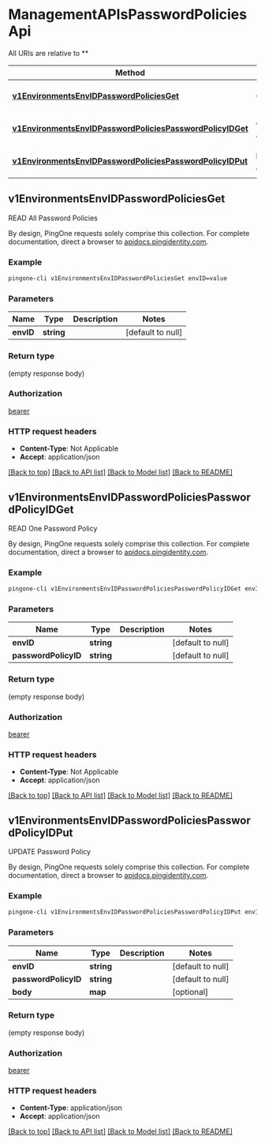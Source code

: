 # ManagementAPIsPasswordPoliciesApi

All URIs are relative to **

Method | HTTP request | Description
------------- | ------------- | -------------
[**v1EnvironmentsEnvIDPasswordPoliciesGet**](ManagementAPIsPasswordPoliciesApi.md#v1EnvironmentsEnvIDPasswordPoliciesGet) | **GET** /v1/environments/{envID}/passwordPolicies | READ All Password Policies
[**v1EnvironmentsEnvIDPasswordPoliciesPasswordPolicyIDGet**](ManagementAPIsPasswordPoliciesApi.md#v1EnvironmentsEnvIDPasswordPoliciesPasswordPolicyIDGet) | **GET** /v1/environments/{envID}/passwordPolicies/{passwordPolicyID} | READ One Password Policy
[**v1EnvironmentsEnvIDPasswordPoliciesPasswordPolicyIDPut**](ManagementAPIsPasswordPoliciesApi.md#v1EnvironmentsEnvIDPasswordPoliciesPasswordPolicyIDPut) | **PUT** /v1/environments/{envID}/passwordPolicies/{passwordPolicyID} | UPDATE Password Policy



## v1EnvironmentsEnvIDPasswordPoliciesGet

READ All Password Policies

By design, PingOne requests solely comprise this collection. For complete documentation, direct a browser to <a href='https://apidocs.pingidentity.com/pingone/platform/v1/api/'>apidocs.pingidentity.com</a>.

### Example

```bash
pingone-cli v1EnvironmentsEnvIDPasswordPoliciesGet envID=value
```

### Parameters


Name | Type | Description  | Notes
------------- | ------------- | ------------- | -------------
 **envID** | **string** |  | [default to null]

### Return type

(empty response body)

### Authorization

[bearer](../README.md#bearer)

### HTTP request headers

- **Content-Type**: Not Applicable
- **Accept**: application/json

[[Back to top]](#) [[Back to API list]](../README.md#documentation-for-api-endpoints) [[Back to Model list]](../README.md#documentation-for-models) [[Back to README]](../README.md)


## v1EnvironmentsEnvIDPasswordPoliciesPasswordPolicyIDGet

READ One Password Policy

By design, PingOne requests solely comprise this collection. For complete documentation, direct a browser to <a href='https://apidocs.pingidentity.com/pingone/platform/v1/api/'>apidocs.pingidentity.com</a>.

### Example

```bash
pingone-cli v1EnvironmentsEnvIDPasswordPoliciesPasswordPolicyIDGet envID=value passwordPolicyID=value
```

### Parameters


Name | Type | Description  | Notes
------------- | ------------- | ------------- | -------------
 **envID** | **string** |  | [default to null]
 **passwordPolicyID** | **string** |  | [default to null]

### Return type

(empty response body)

### Authorization

[bearer](../README.md#bearer)

### HTTP request headers

- **Content-Type**: Not Applicable
- **Accept**: application/json

[[Back to top]](#) [[Back to API list]](../README.md#documentation-for-api-endpoints) [[Back to Model list]](../README.md#documentation-for-models) [[Back to README]](../README.md)


## v1EnvironmentsEnvIDPasswordPoliciesPasswordPolicyIDPut

UPDATE Password Policy

By design, PingOne requests solely comprise this collection. For complete documentation, direct a browser to <a href='https://apidocs.pingidentity.com/pingone/platform/v1/api/'>apidocs.pingidentity.com</a>.

### Example

```bash
pingone-cli v1EnvironmentsEnvIDPasswordPoliciesPasswordPolicyIDPut envID=value passwordPolicyID=value
```

### Parameters


Name | Type | Description  | Notes
------------- | ------------- | ------------- | -------------
 **envID** | **string** |  | [default to null]
 **passwordPolicyID** | **string** |  | [default to null]
 **body** | **map** |  | [optional]

### Return type

(empty response body)

### Authorization

[bearer](../README.md#bearer)

### HTTP request headers

- **Content-Type**: application/json
- **Accept**: application/json

[[Back to top]](#) [[Back to API list]](../README.md#documentation-for-api-endpoints) [[Back to Model list]](../README.md#documentation-for-models) [[Back to README]](../README.md)

